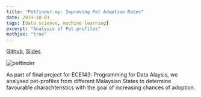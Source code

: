 ```yaml
---
title: "Petfinder.my: Improving Pet Adoption Rates"
date: 2019-10-01
tags: [data science, machine learning]
excerpt: "Analysis of Pet profiles"
mathjax: "true"
---
```


[Github](https://github.com/ijssaggu/Background-Subtraction-GMM), [Slides](/files/ECE143_Slides.pdf)

<img src="{{ site.url }}{{ site.baseurl }}/images/petfinder.jpg" alt="petfinder">

As part of final project for ECE143: Programming for Data Alaysis, we analysed pet-profiles from different Malaysian States to determine favourable charachteristics with the goal of increasing chances of adoption.
